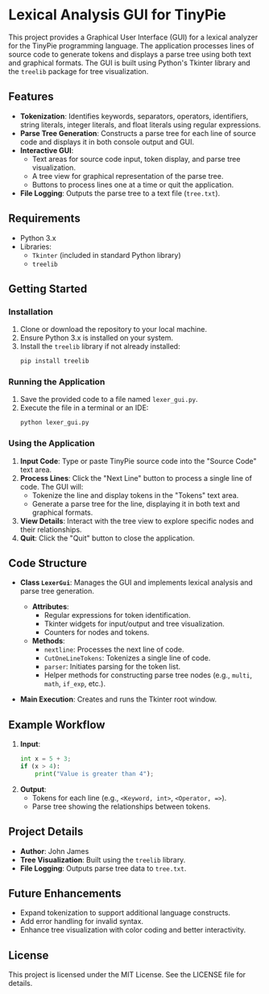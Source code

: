 # Lexical Analysis GUI for TinyPie

This project provides a Graphical User Interface (GUI) for a lexical analyzer for the TinyPie programming language. The application processes lines of source code to generate tokens and displays a parse tree using both text and graphical formats. The GUI is built using Python's Tkinter library and the `treelib` package for tree visualization.

## Features

- **Tokenization**: Identifies keywords, separators, operators, identifiers, string literals, integer literals, and float literals using regular expressions.
- **Parse Tree Generation**: Constructs a parse tree for each line of source code and displays it in both console output and GUI.
- **Interactive GUI**:
  - Text areas for source code input, token display, and parse tree visualization.
  - A tree view for graphical representation of the parse tree.
  - Buttons to process lines one at a time or quit the application.
- **File Logging**: Outputs the parse tree to a text file (`tree.txt`).

## Requirements

- Python 3.x
- Libraries:
  - `Tkinter` (included in standard Python library)
  - `treelib`

## Getting Started

### Installation

1. Clone or download the repository to your local machine.
2. Ensure Python 3.x is installed on your system.
3. Install the `treelib` library if not already installed:
   ```bash
   pip install treelib
   ```

### Running the Application

1. Save the provided code to a file named `lexer_gui.py`.
2. Execute the file in a terminal or an IDE:
   ```bash
   python lexer_gui.py
   ```

### Using the Application

1. **Input Code**: Type or paste TinyPie source code into the "Source Code" text area.
2. **Process Lines**: Click the "Next Line" button to process a single line of code. The GUI will:
   - Tokenize the line and display tokens in the "Tokens" text area.
   - Generate a parse tree for the line, displaying it in both text and graphical formats.
3. **View Details**: Interact with the tree view to explore specific nodes and their relationships.
4. **Quit**: Click the "Quit" button to close the application.

## Code Structure

- **Class `LexerGui`**: Manages the GUI and implements lexical analysis and parse tree generation.
  - **Attributes**:
    - Regular expressions for token identification.
    - Tkinter widgets for input/output and tree visualization.
    - Counters for nodes and tokens.
  - **Methods**:
    - `nextline`: Processes the next line of code.
    - `CutOneLineTokens`: Tokenizes a single line of code.
    - `parser`: Initiates parsing for the token list.
    - Helper methods for constructing parse tree nodes (e.g., `multi`, `math`, `if_exp`, etc.).

- **Main Execution**: Creates and runs the Tkinter root window.

## Example Workflow

1. **Input**:
   ```python
   int x = 5 + 3;
   if (x > 4):
       print("Value is greater than 4");
   ```
2. **Output**:
   - Tokens for each line (e.g., `<Keyword, int>`, `<Operator, =>`).
   - Parse tree showing the relationships between tokens.

## Project Details

- **Author**: John James
- **Tree Visualization**: Built using the `treelib` library.
- **File Logging**: Outputs parse tree data to `tree.txt`.

## Future Enhancements

- Expand tokenization to support additional language constructs.
- Add error handling for invalid syntax.
- Enhance tree visualization with color coding and better interactivity.

## License

This project is licensed under the MIT License. See the LICENSE file for details.
